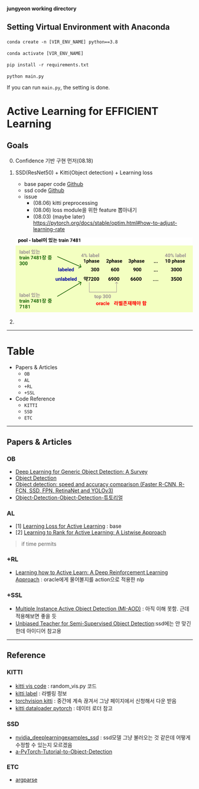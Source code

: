 **jungyeon working directory**
## Setting Virtual Environment with Anaconda

`conda create -n [VIR_ENV_NAME] python==3.8`

`conda activate [VIR_ENV_NAME]`

`pip install -r requirements.txt`

`python main.py`

If you can run `main.py`, the setting is done.

# Active Learning for EFFICIENT Learning
## Goals
0. Confidence 기반 구현 먼저(08.18)

1. SSD(ResNet50) + Kitti(Object detection) + Learning loss
    - base paper code [Github](https://github.com/Mephisto405/Learning-Loss-for-Active-Learning)
    - ssd code [Github](https://github.com/uvipen/SSD-pytorch)
    - issue
        - (08.06) kitti preprocessing
        - (08.06) loss module을 위한 feature 뽑아내기
        - (08.03) (maybe later) https://pytorch.org/docs/stable/optim.html#how-to-adjust-learning-rate
        
    ![plan](./img/plan.png)

2. 


---
# Table
- Papers & Articles
    - `OB`
    - `AL`
    - `+RL`
    - `+SSL`
- Code Reference
    - `KITTI`
    - `SSD`
    - `ETC`

---

## Papers & Articles
### OB
- [Deep Learning for Generic Object Detection: A Survey](https://arxiv.org/pdf/1809.02165v1.pdf)
- [Object Detection](https://github.com/hoya012/deep_learning_object_detection)
- [Object detection: speed and accuracy comparison (Faster R-CNN, R-FCN, SSD, FPN, RetinaNet and YOLOv3)](https://jonathan-hui.medium.com/object-detection-speed-and-accuracy-comparison-faster-r-cnn-r-fcn-ssd-and-yolo-5425656ae359)
- [Object-Detection-Object-Detection-튜토리얼](https://rain-bow.tistory.com/entry/Object-Detection-Object-Detection-%ED%8A%9C%ED%86%A0%EB%A6%AC%EC%96%BC)

### AL
- [1] [Learning Loss for Active Learning](https://arxiv.org/abs/1905.03677) : base
- [2] [Learning to Rank for Active Learning: A Listwise Approach](https://ieeexplore.ieee.org/document/9412680)

> if time permits

### +RL
- [Learning how to Active Learn: A Deep Reinforcement Learning Approach](https://arxiv.org/abs/1708.02383) : oracle에게 물어볼지를 action으로 적용한 nlp

### +SSL
- [Multiple Instance Active Object Detection (MI-AOD)](https://github.com/yuantn/MI-AOD) : 아직 이해 못함. 근데 적용해보면 좋을 듯
- [Unbiased Teacher for Semi-Supervised Object Detection](https://ycliu93.github.io/projects/unbiasedteacher.html):ssd에는 안 맞긴 한데 아이디어 참고용

---

## Reference

### KITTI
- [kitti vis code](https://github.com/bostondiditeam/kitti/blob/master/tools/2D_BBox.ipynb) : random_vis.py 코드
- [kitti label](https://github.com/bostondiditeam/kitti/blob/master/resources/devkit_object/readme.txt) : 라벨링 정보
- [torchvision kitti](https://pytorch.org/vision/master/_modules/torchvision/datasets/kitti.html) : 중간에 계속 끊겨서 그냥 페이지에서 신청해서 다운 받음
- [kitti dataloader pytorch](https://github.com/dusty-nv/pytorch-depth/blob/master/dataloaders/kitti_dataloader.py) : 데이터 로더 참고

### SSD
- [nvidia_deeplearningexamples_ssd](https://pytorch.org/hub/nvidia_deeplearningexamples_ssd/) : ssd모델 그냥 불러오는 것 같은데 어떻게 수정할 수 있는지 모르겠음
- [a-PyTorch-Tutorial-to-Object-Detection](https://github.com/sgrvinod/a-PyTorch-Tutorial-to-Object-Detection)

### ETC
- [argparse](https://m.blog.naver.com/cjh226/220997049388)